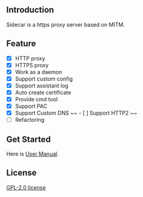## Introduction

Sidecar is a https proxy server based on MITM.

## Feature

- [x] HTTP proxy
- [x] HTTPS proxy
- [x] Work as a daemon
- [x] Support custom config
- [x] Support assistant log
- [x] Auto create certificate
- [x] Provide cmd tool
- [x] Support PAC
- [x] Support Custom DNS
~~ - [ ] Support HTTP2 ~~
- [ ] Refactoring

## Get Started

Here is [User Manual](https://github.com/yuweizzz/sidecar/blob/master/docs/zh.md).

## License

[GPL-2.0 license](https://github.com/yuweizzz/sidecar/blob/master/LICENSE)
